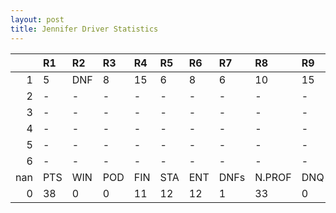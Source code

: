 ```yaml
---
layout: post 
title: Jennifer Driver Statistics
--- 
```


|     | R1   | R2   | R3   | R4   | R5   | R6   | R7   | R8     | R9   | R10   | R11   | R12   | Points   | Pos   |
|----:|:-----|:-----|:-----|:-----|:-----|:-----|:-----|:-------|:-----|:------|:------|:------|:---------|:------|
|   1 | 5    | DNF  | 8    | 15   | 6    | 8    | 6    | 10     | 15   | 14    | 10    | 10    | 29.0     | 16.0  |
|   2 | -    | -    | -    | -    | -    | -    | -    | -      | -    | -     | -     | -     | 87.0     | 4.0   |
|   3 | -    | -    | -    | -    | -    | -    | -    | -      | -    | -     | -     | -     | 178.0    | 1.0   |
|   4 | -    | -    | -    | -    | -    | -    | -    | -      | -    | -     | -     | -     | 37.0     | 11.0  |
|   5 | -    | -    | -    | -    | -    | -    | -    | -      | -    | -     | -     | -     | 78.0     | 5.0   |
|   6 | -    | -    | -    | -    | -    | -    | -    | -      | -    | nan   | nan   | nan   | 91.0     | 3.0   |
| nan | PTS  | WIN  | POD  | FIN  | STA  | ENT  | DNFs | N.PROF | DNQ  | %FIN  | PPR   | BST   | CHA      | RNK   |
|   0 | 38   | 0    | 0    | 11   | 12   | 12   | 1    | 33     | 0    | 91.67 | 3.17  | 5     | 0.0      | 33.0  |